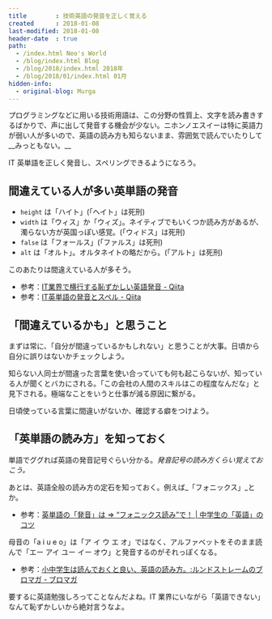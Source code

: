 ```yaml
---
title        : 技術英語の発音を正しく覚える
created      : 2018-01-08
last-modified: 2018-01-08
header-date  : true
path:
  - /index.html Neo's World
  - /blog/index.html Blog
  - /blog/2018/index.html 2018年
  - /blog/2018/01/index.html 01月
hidden-info:
  - original-blog: Murga
---
```


プログラミングなどに用いる技術用語は、この分野の性質上、文字を読み書きするばかりで、声に出して発音する機会が少ない。ニホンノエスイーは特に英語力が弱い人が多いので、英語の読み方も知らないまま、雰囲気で読んでいたりして__みっともない。__

IT 英単語を正しく発音し、スペリングできるようになろう。

## 間違えている人が多い英単語の発音

- `height` は「ハイト」(「ヘイト」は死刑)
- `width` は「ウィス」か「ウィズ」。ネイティブでもいくつか読み方があるが、濁らない方が英国っぽい感覚。(「ウィドス」は死刑)
- `false` は「フォールス」(「ファルス」は死刑)
- `alt` は「オルト」。オルタネイトの略だから。(「アルト」は死刑)

このあたりは間違えている人が多そう。

- 参考：[IT業界で横行する恥ずかしい英語発音 - Qiita](https://qiita.com/ryounagaoka/items/290885ee3291b393fe1f)
- 参考：[IT英単語の発音とスペル - Qiita](https://qiita.com/bezeklik/items/ad32492b5c247399dca9)

## 「間違えているかも」と思うこと

まずは常に、「自分が間違っているかもしれない」と思うことが大事。日頃から自分に誤りはないかチェックしよう。

知らない人同士が間違った言葉を使い合っていても何も起こらないが、知っている人が聞くとバカにされる。「この会社の人間のスキルはこの程度なんだな」と見下される。極端なことをいうと仕事が減る原因に繋がる。

日頃使っている言葉に間違いがないか、確認する癖をつけよう。

## 「英単語の読み方」を知っておく

単語でググれば英語の発音記号ぐらい分かる。_発音記号の読み方くらい覚えておこう。_

あとは、英語全般の読み方の定石を知っておく。例えば_「フォニックス」_とか。

- 参考：[英単語の「発音」は ⇒ “フォニックス読み”で！ | 中学生の「英語」のコツ](http://www.all5.jp/subject/152.html)

母音の「a i u e o」は「ア イ ウ エ オ」ではなく、アルファベットをそのまま読んで「エー アイ ユー イー オウ」と発音するのがそれっぽくなる。

- 参考：[小中学生は読んでおくと良い、英語の読み方。:ルンドストレームのブロマガ - ブロマガ](http://ch.nicovideo.jp/lm-rsds-4913-a/blomaga/ar1108357)

要するに英語勉強しろってことなんだよね。IT 業界にいながら「英語できない」なんて恥ずかしいから絶対言うなよ。
